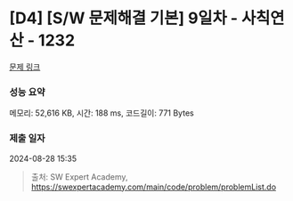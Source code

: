 # [D4] [S/W 문제해결 기본] 9일차 - 사칙연산 - 1232 

[문제 링크](https://swexpertacademy.com/main/code/problem/problemDetail.do?contestProbId=AV141J8KAIcCFAYD) 

### 성능 요약

메모리: 52,616 KB, 시간: 188 ms, 코드길이: 771 Bytes

### 제출 일자

2024-08-28 15:35



> 출처: SW Expert Academy, https://swexpertacademy.com/main/code/problem/problemList.do